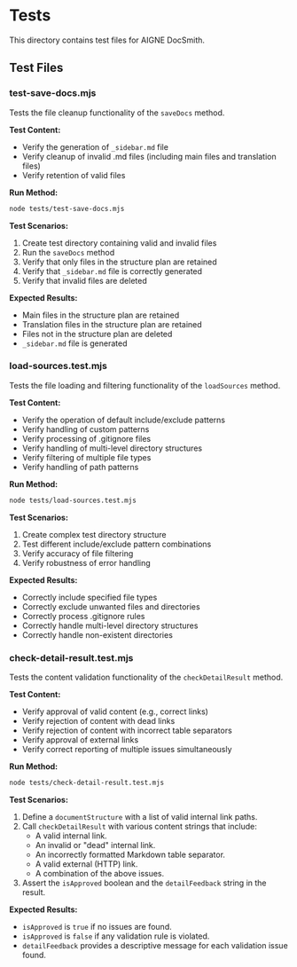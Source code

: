 # Tests

This directory contains test files for AIGNE DocSmith.

## Test Files

### test-save-docs.mjs

Tests the file cleanup functionality of the `saveDocs` method.

**Test Content:**
- Verify the generation of `_sidebar.md` file
- Verify cleanup of invalid .md files (including main files and translation files)
- Verify retention of valid files

**Run Method:**
```bash
node tests/test-save-docs.mjs
```

**Test Scenarios:**
1. Create test directory containing valid and invalid files
2. Run the `saveDocs` method
3. Verify that only files in the structure plan are retained
4. Verify that `_sidebar.md` file is correctly generated
5. Verify that invalid files are deleted

**Expected Results:**
- Main files in the structure plan are retained
- Translation files in the structure plan are retained
- Files not in the structure plan are deleted
- `_sidebar.md` file is generated

### load-sources.test.mjs

Tests the file loading and filtering functionality of the `loadSources` method.

**Test Content:**
- Verify the operation of default include/exclude patterns
- Verify handling of custom patterns
- Verify processing of .gitignore files
- Verify handling of multi-level directory structures
- Verify filtering of multiple file types
- Verify handling of path patterns

**Run Method:**
```bash
node tests/load-sources.test.mjs
```

**Test Scenarios:**
1. Create complex test directory structure
2. Test different include/exclude pattern combinations
3. Verify accuracy of file filtering
4. Verify robustness of error handling

**Expected Results:**
- Correctly include specified file types
- Correctly exclude unwanted files and directories
- Correctly process .gitignore rules
- Correctly handle multi-level directory structures
- Correctly handle non-existent directories

### check-detail-result.test.mjs

Tests the content validation functionality of the `checkDetailResult` method.

**Test Content:**
- Verify approval of valid content (e.g., correct links)
- Verify rejection of content with dead links
- Verify rejection of content with incorrect table separators
- Verify approval of external links
- Verify correct reporting of multiple issues simultaneously

**Run Method:**
```bash
node tests/check-detail-result.test.mjs
```

**Test Scenarios:**
1.  Define a `documentStructure` with a list of valid internal link paths.
2.  Call `checkDetailResult` with various content strings that include:
    -   A valid internal link.
    -   An invalid or "dead" internal link.
    -   An incorrectly formatted Markdown table separator.
    -   A valid external (HTTP) link.
    -   A combination of the above issues.
3.  Assert the `isApproved` boolean and the `detailFeedback` string in the result.

**Expected Results:**
- `isApproved` is `true` if no issues are found.
- `isApproved` is `false` if any validation rule is violated.
- `detailFeedback` provides a descriptive message for each validation issue found. 